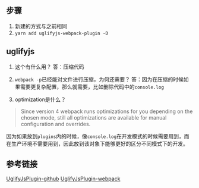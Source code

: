## 步骤

1. 新建的方式与之前相同
2. `yarn add uglifyjs-webpack-plugin -D`

## uglifyjs

1. 这个有什么用？
答：压缩代码

2. `webpack -p`已经能对文件进行压缩，为何还需要？
答：因为在压缩的时候如果需要更复杂配置，那么就需要，比如删除代码中的`console.log`

3. optimization是什么？
> Since version 4 webpack runs optimizations for you depending on the chosen mode, still all optimizations are available for manual configuration and overrides.

因为如果放到`plugins`内的时候，像`console.log`在开发模式的时候需要用到，而在生产环境不需要用到，因此放到该对象下能够更好的区分不同模式下的开发。

## 参考链接

[UglifyJsPlugin-github](https://github.com/mishoo/UglifyJS2#compress-options)
[UglifyJsPlugin-webpack](https://webpack.js.org/plugins/uglifyjs-webpack-plugin/#uglifyoptions)